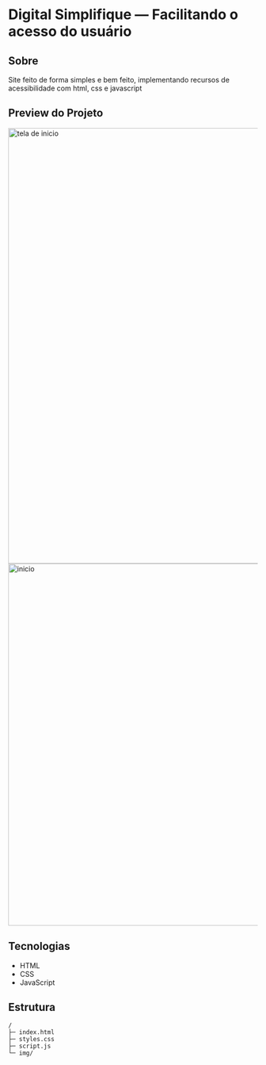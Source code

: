 # Digital Simplifique — Facilitando o acesso do usuário

## Sobre
Site feito de forma simples e bem feito, implementando recursos de acessibilidade com html, css e javascript

## Preview do Projeto
<img width="1445" height="878" alt="tela de inicio" src="https://github.com/user-attachments/assets/7f95b7c0-9458-450f-8bb9-9b8cdd608451" />
<img width="1202" height="730" alt="inicio" src="https://github.com/user-attachments/assets/283d77a5-107a-46cc-847f-b3ce7ae0d6db" />

## Tecnologias
- HTML
- CSS
- JavaScript

## Estrutura
```
/
├─ index.html
├─ styles.css
├─ script.js
└─ img/
```
